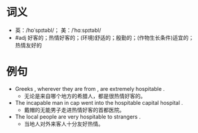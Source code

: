 # 词义
- 英：/hɒˈspɪtəbl/； 美：/ˈhɑːspɪtəbl/
- #adj 好客的；热情好客的；(环境)舒适的；殷勤的；(作物生长条件)适宜的；热情友好的
# 例句
- Greeks , wherever they are from , are extremely hospitable .
	- 无论是来自哪个地方的希腊人，都是很热情好客的。
- The incapable man in cap went into the hospitable capital hospital .
	- 戴帽的无能男子走进热情好客的首都医院。
- The local people are very hospitable to strangers .
	- 当地人对外来客人十分友好热情。

